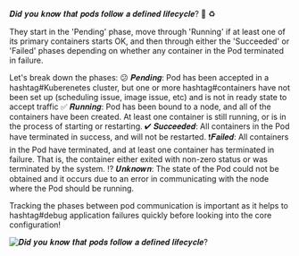 𝑫𝒊𝒅 𝒚𝒐𝒖 𝒌𝒏𝒐𝒘 𝒕𝒉𝒂𝒕 𝒑𝒐𝒅𝒔 𝒇𝒐𝒍𝒍𝒐𝒘 𝒂 𝒅𝒆𝒇𝒊𝒏𝒆𝒅 𝒍𝒊𝒇𝒆𝒄𝒚𝒄𝒍𝒆? 🤔 ♻ 

They start in the 'Pending' phase, move through 'Running' if at least one of its primary containers starts OK, and then through either the 'Succeeded' or 'Failed' phases depending on whether any container in the Pod terminated in failure. 

Let's break down the phases: 
😕 𝑷𝒆𝒏𝒅𝒊𝒏𝒈: Pod has been accepted in a hashtag#Kuberenetes cluster, but one or more hashtag#containers have not been set up (scheduling issue, image issue, etc) and is not in ready state to accept traffic
✅ 𝑹𝒖𝒏𝒏𝒊𝒏𝒈: Pod has been bound to a node, and all of the containers have been created. At least one container is still running, or is in the process of starting or restarting.
✔ 𝑺𝒖𝒄𝒄𝒆𝒆𝒅𝒆𝒅: All containers in the Pod have terminated in success, and will not be restarted.
❗𝑭𝒂𝒊𝒍𝒆𝒅: All containers in the Pod have terminated, and at least one container has terminated in failure. That is, the container either exited with non-zero status or was terminated by the system.
⁉ 𝑼𝒏𝒌𝒏𝒐𝒘𝒏: The state of the Pod could not be obtained and it occurs due to an error in communicating with the node where the Pod should be running.

Tracking the phases between pod communication is important as it helps to hashtag#debug application failures quickly before looking into the core configuration!


![𝑫𝒊𝒅 𝒚𝒐𝒖 𝒌𝒏𝒐𝒘 𝒕𝒉𝒂𝒕 𝒑𝒐𝒅𝒔 𝒇𝒐𝒍𝒍𝒐𝒘 𝒂 𝒅𝒆𝒇𝒊𝒏𝒆𝒅 𝒍𝒊𝒇𝒆𝒄𝒚𝒄𝒍𝒆?](Did_you_know_that_pod_follow_a_defined_lifecycle.jpg "𝒑𝒐𝒅𝒔 𝒇𝒐𝒍𝒍𝒐𝒘 𝒂 𝒅𝒆𝒇𝒊𝒏𝒆𝒅 𝒍𝒊𝒇𝒆𝒄𝒚𝒄𝒍𝒆")
